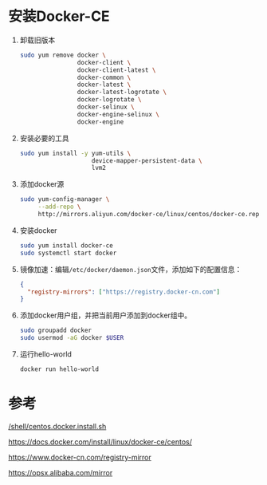 # 安装Docker-CE

1. 卸载旧版本
    ```sh
    sudo yum remove docker \
                    docker-client \
                    docker-client-latest \
                    docker-common \
                    docker-latest \
                    docker-latest-logrotate \
                    docker-logrotate \
                    docker-selinux \
                    docker-engine-selinux \
                    docker-engine
    ```
2. 安装必要的工具
    ```sh
    sudo yum install -y yum-utils \
                        device-mapper-persistent-data \
                        lvm2
    ```
3. 添加docker源
    ```sh
    sudo yum-config-manager \
         --add-repo \
         http://mirrors.aliyun.com/docker-ce/linux/centos/docker-ce.repo
    ```
4. 安装docker
    ```sh
    sudo yum install docker-ce
    sudo systemctl start docker
    ```
5. 镜像加速：编辑`/etc/docker/daemon.json`文件，添加如下的配置信息：
    ```json
    {
      "registry-mirrors": ["https://registry.docker-cn.com"]
    }
    ```
6. 添加docker用户组，并把当前用户添加到docker组中。
    ```sh
    sudo groupadd docker
    sudo usermod -aG docker $USER
    ```
7. 运行hello-world
    ```sh
    docker run hello-world
    ```

# 参考

[/shell/centos.docker.install.sh]

https://docs.docker.com/install/linux/docker-ce/centos/

https://www.docker-cn.com/registry-mirror

https://opsx.alibaba.com/mirror

[/shell/centos.docker.install.sh]:../shell/centos.docker.install.sh